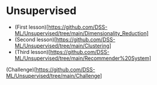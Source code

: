 # Unsupervised

- (First lesson)[https://github.com/DSS-ML/Unsupervised/tree/main/Dimensionality_Reduction]
- (Second lesson)[https://github.com/DSS-ML/Unsupervised/tree/main/Clustering]
- (Third lesson)[https://github.com/DSS-ML/Unsupervised/tree/main/Recommender%20System]

(Challenge)[https://github.com/DSS-ML/Unsupervised/tree/main/Challenge]
